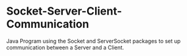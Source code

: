 # Socket-Server-Client-Communication
Java Program using the Socket and ServerSocket packages to set up communication between a Server and a Client.
